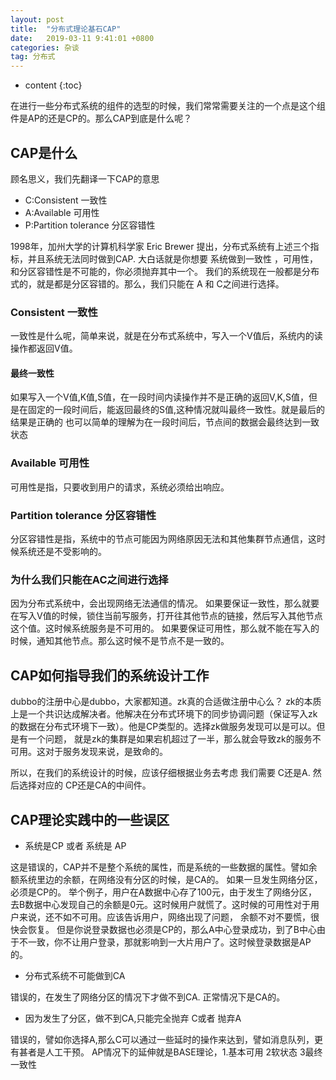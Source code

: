 ```yaml
---
layout: post
title:  "分布式理论基石CAP"
date:   2019-03-11 9:41:01 +0800
categories: 杂谈
tag: 分布式
---
```


* content
{:toc}

在进行一些分布式系统的组件的选型的时候，我们常常需要关注的一个点是这个组件是AP的还是CP的。那么CAP到底是什么呢？

## CAP是什么
顾名思义，我们先翻译一下CAP的意思
- C:Consistent 一致性
- A:Available 可用性
- P:Partition tolerance 分区容错性

1998年，加州大学的计算机科学家 Eric Brewer 提出，分布式系统有上述三个指标，并且系统无法同时做到CAP.
大白话就是你想要 系统做到一致性 ，可用性，和分区容错性是不可能的，你必须抛弃其中一个。
我们的系统现在一般都是分布式的，就是都是分区容错的。那么，我们只能在 A 和 C之间进行选择。
### Consistent 一致性
一致性是什么呢，简单来说，就是在分布式系统中，写入一个V值后，系统内的读操作都返回V值。
#### 最终一致性
如果写入一个V值,K值,S值，在一段时间内读操作并不是正确的返回V,K,S值，但是在固定的一段时间后，能返回最终的S值,这种情况就叫最终一致性。就是最后的结果是正确的
也可以简单的理解为在一段时间后，节点间的数据会最终达到一致状态
### Available 可用性
可用性是指，只要收到用户的请求，系统必须给出响应。
### Partition tolerance 分区容错性
分区容错性是指，系统中的节点可能因为网络原因无法和其他集群节点通信，这时候系统还是不受影响的。

### 为什么我们只能在AC之间进行选择
因为分布式系统中，会出现网络无法通信的情况。
如果要保证一致性，那么就要在写入V值的时候，锁住当前写服务，打开往其他节点的链接，然后写入其他节点这个值。这时候系统服务是不可用的。
如果要保证可用性，那么就不能在写入的时候，通知其他节点。那么这时候不是节点不是一致的。

## CAP如何指导我们的系统设计工作
dubbo的注册中心是dubbo，大家都知道。zk真的合适做注册中心么？
zk的本质上是一个共识达成解决者。他解决在分布式环境下的同步协调问题（保证写入zk的数据在分布式环境下一致）。他是CP类型的。选择zk做服务发现可以是可以。但是有一个问题，
就是zk的集群是如果宕机超过了一半，那么就会导致zk的服务不可用。这对于服务发现来说，是致命的。

所以，在我们的系统设计的时候，应该仔细根据业务去考虑 我们需要 C还是A. 然后选择对应的 CP还是CA的中间件。

## CAP理论实践中的一些误区
- 系统是CP 或者 系统是 AP

这是错误的，CAP并不是整个系统的属性，而是系统的一些数据的属性。譬如余额系统里边的余额，在网络没有分区的时候，是CA的。
如果一旦发生网络分区，必须是CP的。
举个例子，用户在A数据中心存了100元，由于发生了网络分区，去B数据中心发现自己的余额是0元。这时候用户就慌了。这时候的可用性对于用户来说，还不如不可用。应该告诉用户，网络出现了问题，
余额不对不要慌，很快会恢复。
但是你说登录数据也必须是CP的，那么A中心登录成功，到了B中心由于不一致，你不让用户登录，那就影响到一大片用户了。这时候登录数据是AP的。

- 分布式系统不可能做到CA

错误的，在发生了网络分区的情况下才做不到CA. 正常情况下是CA的。

- 因为发生了分区，做不到CA,只能完全抛弃 C或者 抛弃A

错误的，譬如你选择A,那么C可以通过一些延时的操作来达到，譬如消息队列，更有甚者是人工干预。 
AP情况下的延伸就是BASE理论，1.基本可用 2软状态 3最终一致性